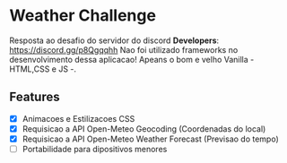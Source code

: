 # Weather Challenge
Resposta ao desafio do servidor do discord **Developers**: https://discord.gg/p8Qgqqhh
Nao foi utilizado frameworks no desenvolvimento dessa aplicacao! Apeans o bom e velho Vanilla - HTML,CSS e JS -. 

## Features
- [x] Animacoes e Estilizacoes CSS
- [x] Requisicao a API Open-Meteo Geocoding (Coordenadas do local)
- [x] Requisicao a API Open-Meteo Weather Forecast (Previsao do tempo)
- [ ] Portabilidade para dipositivos menores
